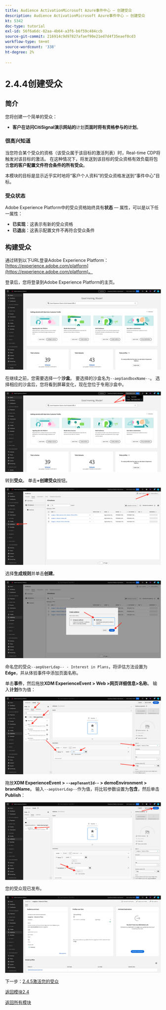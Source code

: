 ```yaml
---
title: Audience ActivationMicrosoft Azure事件中心 — 创建受众
description: Audience ActivationMicrosoft Azure事件中心 — 创建受众
kt: 5342
doc-type: tutorial
exl-id: 56f6a6dc-82aa-4b64-a3f6-b6f59c484ccb
source-git-commit: 216914c9d97827afaef90e21ed7d4f35eaef0cd3
workflow-type: tm+mt
source-wordcount: '338'
ht-degree: 2%

---
```


# 2.4.4创建受众

## 简介

您将创建一个简单的受众：

- **客户在访问CitiSignal演示网站的**&#x200B;计划&#x200B;**页面时将有资格参与的计划**。

### 很高兴知道

当您符合某个受众的资格（该受众属于该目标的激活列表）时，Real-time CDP将触发对该目标的激活。 在这种情况下，将发送到该目标的受众资格有效负载将包含&#x200B;**您的客户配置文件符合条件的所有受众**。

本模块的目标是显示近乎实时地将“客户个人资料”的受众资格发送到“事件中心”目标。

### 受众状态

Adobe Experience Platform中的受众资格始终具有&#x200B;**状态** — 属性，可以是以下任一属性：

- **已实现**：这表示有新的受众资格
- **已退出**：这表示配置文件不再符合受众条件

## 构建受众

通过转到以下URL登录Adobe Experience Platform： [https://experience.adobe.com/platform](https://experience.adobe.com/platform)。

登录后，您将登录到Adobe Experience Platform的主页。

![数据获取](./../../../modules/datacollection/module1.2/images/home.png)

在继续之前，您需要选择一个&#x200B;**沙盒**。 要选择的沙盒名为``--aepSandboxName--``。 选择相应的沙盒后，您将看到屏幕变化，现在您位于专用沙盒中。

![数据获取](./../../../modules/datacollection/module1.2/images/sb1.png)

转到&#x200B;**受众**。 单击&#x200B;**+创建受众**&#x200B;按钮。

![数据获取](./images/seg.png)

选择&#x200B;**生成规则**&#x200B;并单击&#x200B;**创建**。

![数据获取](./images/seg1.png)

命名您的受众`--aepUserLdap-- - Interest in Plans`，将评估方法设置为&#x200B;**Edge**，并从体验事件中添加页面名称。

单击&#x200B;**事件**，然后拖放&#x200B;**XDM ExperienceEvent > Web >网页详细信息>名称**。 输入&#x200B;**计划**&#x200B;作为值：

![4-05-create-ee-2.png](./images/405createee2.png)

拖放&#x200B;**XDM ExperienceEvent > `--aepTenantId--` > demoEnvironment > brandName**。 输入`--aepUserLdap--`作为值，将比较参数设置为&#x200B;**包含**，然后单击&#x200B;**Publish**：

![4-05-create-ee-2-brand.png](./images/405createee2brand.png)

您的受众现已发布。

![4-05-create-ee-2-brand.png](./images/405createee2brand1.png)

下一步：[2.4.5激活您的受众](./ex5.md)

[返回模块2.4](./segment-activation-microsoft-azure-eventhub.md)

[返回所有模块](./../../../overview.md)
